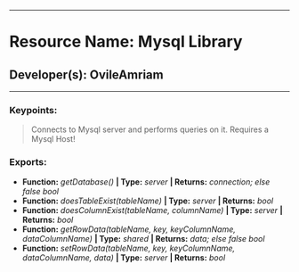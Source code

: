 ***
# Resource Name: Mysql Library
## Developer(s): OvileAmriam
***

### Keypoints:
> Connects to Mysql server and performs queries on it. Requires a Mysql Host!

### Exports:
  - **Function:** _getDatabase()_ **| Type:** _server_ **| Returns:** _connection; else false bool_
  - **Function:** _doesTableExist(tableName)_ **| Type:** _server_ **| Returns:** _bool_
  - **Function:** _doesColumnExist(tableName, columnName)_ **| Type:** _server_ **| Returns:** _bool_
  - **Function:** _getRowData(tableName, key, keyColumnName, dataColumnName)_ **| Type:** _shared_ **| Returns:** _data; else false bool_
  - **Function:** _setRowData(tableName, key, keyColumnName, dataColumnName, data)_ **| Type:** _server_ **| Returns:** _bool_
